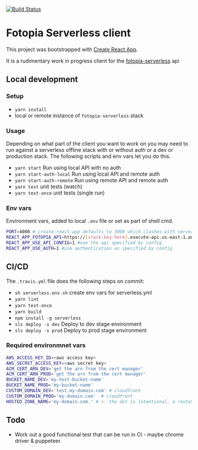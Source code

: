 [![Build Status](https://travis-ci.org/mbudm/fotopia-serverless-client.svg?branch=master)](https://travis-ci.org/mbudm/fotopia-serverless-client)
# Fotopia Serverless client

This project was bootstrapped with [Create React App](https://github.com/facebookincubator/create-react-app).

It is a rudimentary work in progress client for the [fotopia-serverless](https://github.com/facebookincubator/create-react-app) api

## Local development
### Setup

- `yarn install`
- local or remote instance of `fotopia-serverless` stack

### Usage
Depending on what part of the client you want to work on you may need to run against a serverless offline stack with or without auth or a dev or production stack. The following scripts and env vars let you do this.

- `yarn start` Run using local API with no auth
- `yarn start-auth-local` Run using local API and remote auth
- `yarn start-auth-remote` Run using remote API and remote auth
- `yarn test` unit tests (watch)
- `yarn test-once` unit tests (single run)

### Env vars
Environment vars, added to local `.env` file or set as part of shell cmd.
```sh
PORT=4000 # create-react-app defaults to 3000 which clashes with serverless-offline
REACT_APP_FOTOPIA_API=https://[stack-key-here].execute-api.us-east-1.amazonaws.com/prod/ # point to a deployed fotopia-serverless stack
REACT_APP_USE_API_CONFIG=1 #use the api specified by config
REACT_APP_USE_AUTH=1 #use authentication as specified by config
```

## CI/CD
The `.travis.yml` file does the following steps on commit:

- `sh serverless.env.sh` create env vars for serverless.yml
- `yarn lint`
- `yarn test-once`
- `yarn build`
- `npm install -g serverless`
- `sls deploy -s dev` Deploy to dev stage environment
- `sls deploy -s prod` Deploy to prod stage environment

### Required environmnet vars
```sh
AWS_ACCESS_KEY_ID=<aws access key>
AWS_SECRET_ACCESS_KEY=<aws secret key> 
ACM_CERT_ARN_DEV='get the arn from the cert manager'
ACM_CERT_ARN_PROD='get the arn from the cert manager'
BUCKET_NAME_DEV='my-test-bucket-name'
BUCKET_NAME_PROD='my-bucket-name'
CUSTOM_DOMAIN_DEV='test.my-domain.com' # cloudfront
CUSTOM_DOMAIN_PROD='my-domain.com'  # cloudfront
HOSTED_ZONE_NAME='my-domain.com.' # <- the dot is intentional, a route53 requirement
```

## Todo
- Work out a good functional test that can be run in CI - maybe chrome driver & puppeteer.
